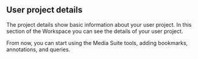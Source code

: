 User project details
---

The project details show basic information about your user project. In this section of the Workspace you can see the details of your user project.

From now, you can start using the Media Suite tools, adding bookmarks, annotations, and queries.

